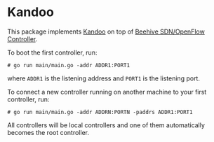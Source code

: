 Kandoo
======
This package implements
[Kandoo](http://dl.acm.org/citation.cfm?id=2342441.2342446) on top of 
[Beehive SDN/OpenFlow Controller](https://github.com/kandoo/beehive-netctrl).

To boot the first controller, run:

```
# go run main/main.go -addr ADDR1:PORT1
```

where `ADDR1` is the listening address and `PORT1` is the listening port.

To connect a new controller running on another machine to
your first controller, run:

```
# go run main/main.go -addr ADDRN:PORTN -paddrs ADDR1:PORT1
```

All controllers will be local controllers and one of them automatically
becomes the root controller.

